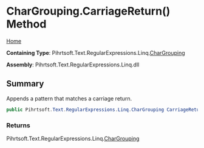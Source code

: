 # CharGrouping\.CarriageReturn\(\) Method

[Home](../../../../../../README.md)

**Containing Type**: Pihrtsoft\.Text\.RegularExpressions\.Linq\.[CharGrouping](../README.md)

**Assembly**: Pihrtsoft\.Text\.RegularExpressions\.Linq\.dll

## Summary

Appends a pattern that matches a carriage return\.

```csharp
public Pihrtsoft.Text.RegularExpressions.Linq.CharGrouping CarriageReturn()
```

### Returns

Pihrtsoft\.Text\.RegularExpressions\.Linq\.[CharGrouping](../README.md)

